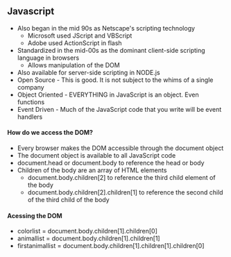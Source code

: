 ## Javascript

- Also began in the mid 90s as Netscape's scripting technology
  - Microsoft used JScript and VBScript
  - Adobe used ActionScript in flash
- Standardized in the mid-00s as the dominant client-side scripting language in browsers
  - Allows manipulation of the DOM
- Also available for server-side scripting in NODE.js
- Open Source - This is good. It is not subject to the whims of a single company
- Object Oriented - EVERYTHING in JavaScript is an object. Even functions
- Event Driven - Much of the JavaScript code that you write will be event handlers

#### How do we access the DOM?
- Every browser makes the DOM accessible through the document object
- The document object is available to all JavaScript code
- document.head or document.body to reference the head or body
- Children of the body are an array of HTML elements
  - document.body.children[2] to reference the third child element of the body
  - document.body.children[2].children[1] to reference the second child of the third child of the body

#### Acessing the DOM
- colorlist = document.body.children[1].children[0]
- animallist = document.body.children[1].children[1]
- firstanimallist = document.body.children[1].children[1].children[0]

